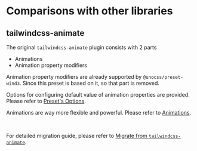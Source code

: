 # Comparisons with other libraries

## tailwindcss-animate

The original `tailwindcss-animate` plugin consists with 2 parts
- Animations 
- Animation property modifiers


Animation property modifiers are already supported by `@unocss/preset-wind3`. Since this preset is based on it, so that part is removed.

Options for configuring default value of animation properties are provided. Please refer to [Preset's Options](/guide/#options).

Animations are way more flexible and powerful. Please refer to [Animations](/animations/).

<br />

For detailed migration guide, please refer to [Migrate from `tailwindcss-animate`](./migration#tailwindcss-animate).
